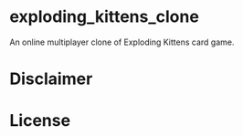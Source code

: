 # exploding_kittens_clone
An online multiplayer clone of Exploding Kittens card game.

# Disclaimer

# License
